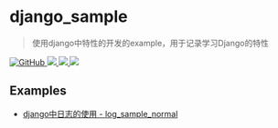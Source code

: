 # django_sample
> 使用django中特性的开发的example，用于记录学习Django的特性

<p>
    <a href="https://github.com/exexute/django_sample/blob/master/LICENSE">
        <img src="https://img.shields.io/github/license/exexute/django_sample.svg" alt="GitHub">
    </a> 
    <a href="#">
      <img src="https://img.shields.io/badge/platform-windows%20%7C%20macos%20%7C%20linux-lightgrey">
    </a>
    <a href="https://www.patreon.com/phith0n">
      <img src="https://img.shields.io/badge/python-v3.7-blue">
    </a>
    <a href="https://docs.djangoproject.com/en/3.1/">
      <img src="https://img.shields.io/badge/django-3.1.15-blue">
    </a>
</p>

## Examples
- [django中日志的使用 - log_sample_normal](https://exexute.github.io/2021/01/31/Django%E4%B9%8B%E4%BC%98%E9%9B%85%E7%9A%84%E4%BD%BF%E7%94%A8logging/)
